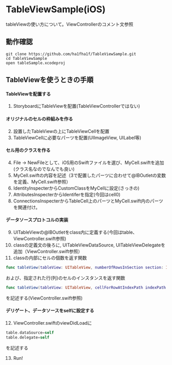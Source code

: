 # TableViewSample(iOS)
tableViewの使い方について。ViewControllerのコメント文参照


## 動作確認
```
git clone https://github.com/ha1fha1f/TableViewSample.git
cd TableViewSample
open tableSample.xcodeproj
```

## TableViewを使うときの手順

#### TableViewを配置する
1. StoryboardにTableViewを配置(TableViewControllerではない)

#### オリジナルのセルの枠組みを作る
2. 設置したTableViewの上にTableViewCellを配置
3. TableViewCellに必要なパーツを配置(UIImageView, UILabel等)

#### セル用のクラスを作る
4. File -> NewFileとして、iOS用のSwiftファイルを選び、MyCell.swiftを追加(クラス名なのでなんでも良い)
5. MyCell.swiftの内容を記述（3で配置したパーツに合わせて@IBOutletの変数を定義、MyCell.swift参照）
6. IdentityInspecterからCustomClassをMyCellに設定(さっきの)
7. AttributesInspecterからIdentiferを指定(今回はcell0)
8. ConnectionsInspecterからTableCell上のパーツとMyCell.swift内のパーツを関連付け。

#### データソースプロトコルの実装
9. UITableViewの@IBOutletをclass内に定義する(今回はtable、ViewController.swift参照)
10. classの定義文の後ろに, UITableViewDataSource, UITableViewDelegateを追加（ViewController.swift参照）
11. classの内部にセルの個数を返す関数

```swift
func tableView(tableView: UITableView, numberOfRowsInSection section: Int) -> Int{}
```

および、指定された行(列)のセルのインスタンスを返す関数

```swift
func tableView(tableView: UITableView, cellForRowAtIndexPath indexPath: NSIndexPath) -> UITableViewCell {}
```

を記述する(ViewController.swift参照)

#### デリゲート、データソースをselfに設定する
12. ViewController.swiftのviewDidLoadに

```swift
table.dataSource=self
table.delegate=self
```

を記述する

13. Run!
